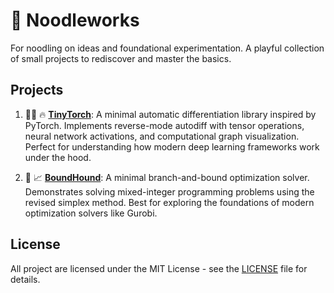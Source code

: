 # 🍜 Noodleworks
For noodling on ideas and foundational experimentation. A playful collection of small projects to rediscover and master the basics.

## Projects

1. 👶🏻 🔥 **[TinyTorch](./tinytorch)**: A minimal automatic differentiation library inspired by PyTorch. Implements reverse-mode autodiff with tensor operations, neural network activations, and computational graph visualization. Perfect for understanding how modern deep learning frameworks work under the hood.

2. 🐶 📈 **[BoundHound](./boundhound)**: A minimal branch-and-bound optimization solver. Demonstrates solving mixed-integer programming problems using the revised simplex method. Best for exploring the foundations of modern optimization solvers like Gurobi.

## License

All project are licensed under the MIT License - see the [LICENSE](LICENSE) file for details.
